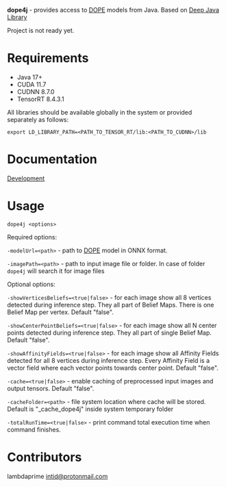 **dope4j** - provides access to [DOPE](https://github.com/NVlabs/Deep_Object_Pose) models from Java. Based on [Deep Java Library](https://djl.ai/)

Project is not ready yet.

# Requirements

- Java 17+
- CUDA 11.7
- CUDNN 8.7.0
- TensorRT 8.4.3.1

All libraries should be available globally in the system or provided separately as follows:

```
export LD_LIBRARY_PATH=<PATH_TO_TENSOR_RT/lib:<PATH_TO_CUDNN>/lib
```

# Documentation

[Development](DEVELOPMENT.md)

# Usage

```
dope4j <options>
```

Required options:

`-modelUrl=<path>` - path to [DOPE](https://github.com/NVlabs/Deep_Object_Pose) model in ONNX format.

`-imagePath=<path>` - path to input image file or folder. In case of folder `dope4j` will search it for image files

Optional options:

`-showVerticesBeliefs=<true|false>` - for each image show all 8 vertices detected during inference step. They all part of Belief Maps. There is one Belief Map per vertex. Default "false".

`-showCenterPointBeliefs=<true|false>` - for each image show all N center points detected during inference step. They all part of single Belief Map. Default "false".

`-showAffinityFields=<true|false>` - for each image show all Affinity Fields detected for all 8 vertices during inference step. Every Affinity Field is a vector field where each vector points towards center point. Default "false".

`-cache=<true|false>` - enable caching of preprocessed input images and output tensors. Default "false".

`-cacheFolder=<path>` - file system location where cache will be stored. Default is "_cache_dope4j" inside system temporary folder

`-totalRunTime=<true|false>` - print command total execution time when command finishes.

# Contributors

lambdaprime <intid@protonmail.com>
